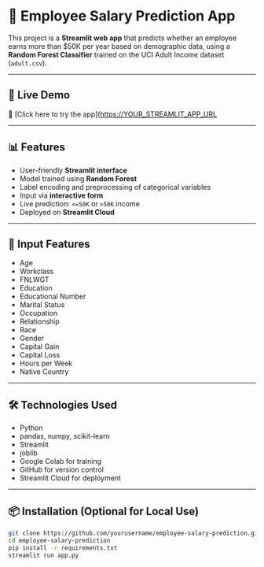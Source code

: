# 🧠 Employee Salary Prediction App

This project is a **Streamlit web app** that predicts whether an employee earns more than \$50K per year based on demographic data, using a **Random Forest Classifier** trained on the UCI Adult Income dataset (`adult.csv`).

---

## 🚀 Live Demo

🔗 [Click here to try the app]([https://YOUR_STREAMLIT_APP_URL](https://employee-salary-prediction-cnwpsq48hihfu2ers6avs5.streamlit.app/])

---

## 📊 Features

- User-friendly **Streamlit interface**
- Model trained using **Random Forest**
- Label encoding and preprocessing of categorical variables
- Input via **interactive form**
- Live prediction: `<=50K` or `>50K` income
- Deployed on **Streamlit Cloud**

---

## 📌 Input Features

- Age
- Workclass
- FNLWGT
- Education
- Educational Number
- Marital Status
- Occupation
- Relationship
- Race
- Gender
- Capital Gain
- Capital Loss
- Hours per Week
- Native Country

---

## 🛠️ Technologies Used

- Python
- pandas, numpy, scikit-learn
- Streamlit
- joblib
- Google Colab for training
- GitHub for version control
- Streamlit Cloud for deployment

---

## 📦 Installation (Optional for Local Use)

```bash
git clone https://github.com/yourusername/employee-salary-prediction.git
cd employee-salary-prediction
pip install -r requirements.txt
streamlit run app.py
